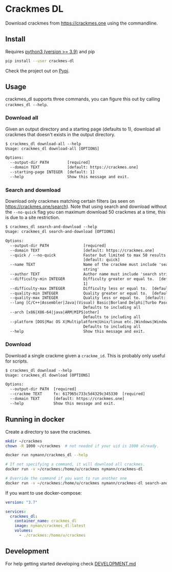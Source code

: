 # Crackmes DL

Download crackmes from <https://crackmes.one> using the commandline.

## Install

Requires [python3 (version >= 3.9)](https://www.python.org/downloads/) and pip

```sh
pip install --user crackmes-dl
```

Check the project out on [Pypi](https://pypi.org/project/crackmes-dl/).

## Usage

crackmes_dl supports three commands, you can figure this out by calling `crackmes_dl --help`.

### Download all

Given an output directory and a starting page (defaults to 1), download all crackmes that doesn't exists in the output directory.

```txt
$ crackmes_dl download-all --help
Usage: crackmes_dl download-all [OPTIONS]

Options:
  --output-dir PATH        [required]
  --domain TEXT            [default: https://crackmes.one]
  --starting-page INTEGER  [default: 1]
  --help                   Show this message and exit.
```

### Search and download

Download only crackmes matching certain filters (as seen on <https://crackmes.one/search>).
Note that using search and download without the `--no-quick` flag you can maximum download 50 crackmes at a time, this is due to a site restriction.

```txt
$ crackmes_dl search-and-download --help
Usage: crackmes_dl search-and-download [OPTIONS]

Options:
  --output-dir PATH               [required]
  --domain TEXT                   [default: https://crackmes.one]
  --quick / --no-quick            Faster but limited to max 50 results
                                  [default: quick]
  --name TEXT                     Name of the crackme must include 'search
                                  string'
  --author TEXT                   Author name must include 'search string'
  --difficulty-min INTEGER        Difficulty greater or equal to.  [default:
                                  1]
  --difficulty-max INTEGER        Difficulty less or equal to.  [default: 6]
  --quality-min INTEGER           Quality greater or equal to.  [default: 1]
  --quality-max INTEGER           Quality less or equal to.  [default: 6]
  --lang [C/C++|Assembler|Java|(Visual) Basic|Borland Delphi|Turbo Pascal|.NET|Unspecified/other]
                                  Defaults to including all
  --arch [x86|X86-64|java|ARM|MIPS|other]
                                  Defaults to including all
  --platform [DOS|Mac OS X|Multiplatform|Unix/linux etc.|Windows|Windows 2000/XP only|Windows 7 Only|Windows Vista Only|Unspecificed/other]
                                  Defaults to including all
  --help                          Show this message and exit.
```

### Download

Download a single crackme given a `crackme_id`. This is probably only useful for scripts.

```txt
$ crackmes_dl download --help
Usage: crackmes_dl download [OPTIONS]

Options:
  --output-dir PATH  [required]
  --crackme TEXT     fx: 617965c733c5d4329c345330  [required]
  --domain TEXT      [default: https://crackmes.one]
  --help             Show this message and exit.
```

## Running in docker

Create a directory to save the crackmes.

```sh
mkdir ~/crackmes
chown -R 1000 ~/crackmes  # not needed if your uid is 1000 already.
```

```sh
docker run nymann/crackmes_dl --help

# If not specifying a command, it will download all crackmes.
docker run -v ~/crackmes:/home/u/crackmes nymann/crackmes-dl

# Override the command if you want to run another one
docker run -v ~/crackmes:/home/u/crackmes nymann/crackmes-dl search-and-download --no-quick --platform "Windows" --lang "C/C++" --output-dir crackmes
```

If you want to use docker-compose:

```yml
version: "3.7"

services:
  crackmes_dl:
    container_name: crackmes_dl
    image: nyman/crackmes_dl:latest
    volumes:
      - ./crackmes:/home/u/crackmes
```

## Development

For help getting started developing check [DEVELOPMENT.md](DEVELOPMENT.md)
